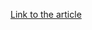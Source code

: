 [Link to the article](https://www.hexacorn.com/blog/2024/11/30/1-little-known-secret-of-shellexec_rundll/)
